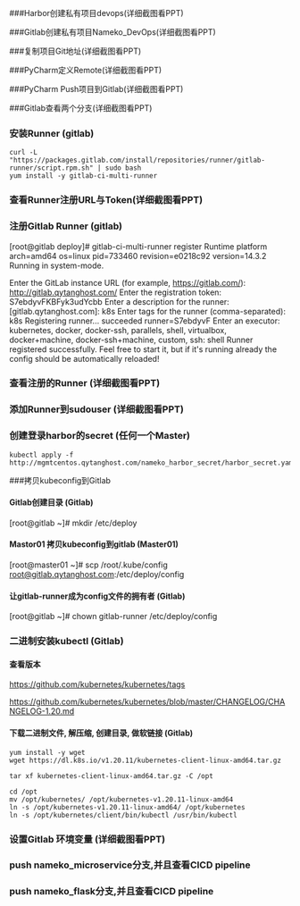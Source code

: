 ###Harbor创建私有项目devops(详细截图看PPT)

###Gitlab创建私有项目Nameko_DevOps(详细截图看PPT)

###复制项目Git地址(详细截图看PPT)

###PyCharm定义Remote(详细截图看PPT)

###PyCharm Push项目到Gitlab(详细截图看PPT)

###Gitlab查看两个分支(详细截图看PPT)

### 安装Runner (gitlab)
```shell
curl -L "https://packages.gitlab.com/install/repositories/runner/gitlab-runner/script.rpm.sh" | sudo bash
yum install -y gitlab-ci-multi-runner

```

### 查看Runner注册URL与Token(详细截图看PPT)

### 注册Gitlab Runner (gitlab)
[root@gitlab deploy]# gitlab-ci-multi-runner register
Runtime platform                                    arch=amd64 os=linux pid=733460 revision=e0218c92 version=14.3.2
Running in system-mode.

Enter the GitLab instance URL (for example, https://gitlab.com/):
http://gitlab.qytanghost.com/
Enter the registration token:
S7ebdyvFKBFyk3udYcbb
Enter a description for the runner:
[gitlab.qytanghost.com]: k8s
Enter tags for the runner (comma-separated):
k8s
Registering runner... succeeded                     runner=S7ebdyvF
Enter an executor: kubernetes, docker, docker-ssh, parallels, shell, virtualbox, docker+machine, docker-ssh+machine, custom, ssh:
shell
Runner registered successfully. Feel free to start it, but if it's running already the config should be automatically reloaded!

### 查看注册的Runner (详细截图看PPT)

### 添加Runner到sudouser  (详细截图看PPT)

### 创建登录harbor的secret (任何一个Master)
```shell
kubectl apply -f http://mgmtcentos.qytanghost.com/nameko_harbor_secret/harbor_secret.yaml
```

###拷贝kubeconfig到Gitlab
#### Gitlab创建目录 (Gitlab)
[root@gitlab ~]# mkdir /etc/deploy

#### Mastor01 拷贝kubeconfig到gitlab (Master01)
[root@master01 ~]# scp /root/.kube/config root@gitlab.qytanghost.com:/etc/deploy/config

#### 让gitlab-runner成为config文件的拥有者 (Gitlab)
[root@gitlab ~]# chown gitlab-runner /etc/deploy/config


### 二进制安装kubectl (Gitlab)
#### 查看版本
https://github.com/kubernetes/kubernetes/tags

https://github.com/kubernetes/kubernetes/blob/master/CHANGELOG/CHANGELOG-1.20.md

#### 下载二进制文件, 解压缩, 创建目录, 做软链接 (Gitlab)
```shell script
yum install -y wget
wget https://dl.k8s.io/v1.20.11/kubernetes-client-linux-amd64.tar.gz

tar xf kubernetes-client-linux-amd64.tar.gz -C /opt

cd /opt
mv /opt/kubernetes/ /opt/kubernetes-v1.20.11-linux-amd64
ln -s /opt/kubernetes-v1.20.11-linux-amd64/ /opt/kubernetes
ln -s /opt/kubernetes/client/bin/kubectl /usr/bin/kubectl

```

### 设置Gitlab 环境变量 (详细截图看PPT)

### push nameko_microservice分支,并且查看CICD pipeline

### push nameko_flask分支,并且查看CICD pipeline



